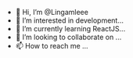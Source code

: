 - 👋 Hi, I’m @Lingamleee
- 👀 I’m interested in development...
- 🌱 I’m currently learning ReactJS...
- 💞️ I’m looking to collaborate on ...
- 📫 How to reach me ...

<!---
Lingamleee/Lingamleee is a ✨ special ✨ repository because its `README.md` (this file) appears on your GitHub profile.
You can click the Preview link to take a look at your changes.
--->
